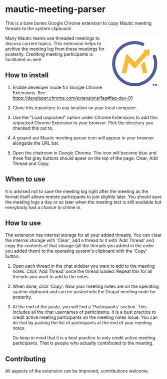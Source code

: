 # mautic-meeting-parser
This is a bare bones Google Chrome extension to copy Mautic meeting threads to the system clipboard.

<img src="https://github.com/rcheesley/mautic-meeting-parser/blob/master/icon.png" alt="Mautic Meeting Parser icon" align="right" />

Many Mautic teams use threaded meetings to discuss current topics. This
extension helps to archive the meeting log from these meetings for posterity.
Crediting meeting participants is facilitated as well.

## How to install

1. Enable developer mode for Google Chrome Extensions. 
   See https://developer.chrome.com/extensions/faq#faq-dev-01

2. Clone this repository to any location on your local computer.

3. Use the "Load unpacked" option under Chrome Extensions to add this
   unpacked Chrome Extension to your browser. Pick the directory you checked
   this out to.

4. A grayed out Mautic meeting parser icon will appear in your browser alongside
   the URL bar.

4. Open the chatroom in Google Chrome. The icon will become blue and three
   flat gray buttons should apear on the top of the page: Clear, Add Thread and Copy.

## When to use

It is advised not to save the meeting log right after the meeting as the format
itself allows remote participants to join slightly later. You should save the
meeting logs a day or so later when the meeting text is still available but
everybody had a chance to chime in.

## How to use

The extension has internal storage for all your added threads. You can
clear the internal storage with 'Clear', add a thread to it with 'Add Thread'
and copy the contents of that storage (all the threads you added in the order
you added them) to the operating system's clipboard with the 'Copy' button.

1. Open each thread in the chat sidebar you want to add to the meeting notes.
   Click 'Add Thread' once the thread loaded. Repeat this for all threads
   you want to add to the notes.

2. When done, click 'Copy'. Now your meeting notes are on the operating
   system clipboard and can be pasted into the Drupal meeting node for
   posterity.

3. At the end of the paste, you will find a 'Participants' section. This
   includes all the chat usernames of participants. It is a best practice to
   credit active meeting participants on the meeting notes issue. You can do
   that by pasting the list of participants at the end of your meeting notes.

   Do keep in mind that it is a best practice to only
   credit active meeting participants. That is people who actually contributed
   to the meeting.

## Contributing

All aspects of the extension can be improved, contributions welcome.
